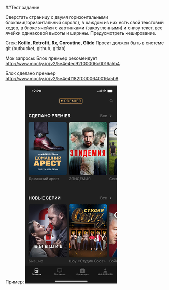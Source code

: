 ##Тест задание

Сверстать страницу с двумя горизонтальными блоками(горизонтальный скролл), в каждом из них есть свой текстовый хедер, в блоке ячейки с картинками (закругленными) и снизу текст, все ячейки одинаковой высоты и ширины. Предусмотреть кеширование.

Стек: __Kotlin, Retrofit, Rx, Coroutine, Glide__
Проект должен быть в системе git (butbucket, github, gitlab)

Мок запросы:
Блок премьер рекомендует
http://www.mocky.io/v2/5e4e4ec92f00006c0016a5b4

Блок сделано премьер
http://www.mocky.io/v2/5e4e4f182f0000640016a5b8

Пример:
![Screen 1](/images/screen1.png)